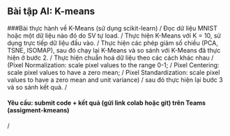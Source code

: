## Bài tập AI: K-means
###Bài thực hành về K-Means (sử dụng scikit-learn)
/
Đọc dữ liệu MNIST hoặc một dữ liệu nào đó do SV tự load.
/
Thực hiện K-Means với K = 10, sử dụng trực tiếp dữ liệu đầu vào.
/
Thực hiện các phép giảm số chiều (PCA, TSNE, ISOMAP), sau đó chạy lại K-Means và so sánh với K-Means đã thực hiện ở bước 2.
/
Thực hiện chuẩn hoá dữ liệu theo các cách khác nhau
/
(Pixel Normalization: scale pixel values to the range 0-1; 
/
Pixel Centering: scale pixel values to have a zero mean; 
/
Pixel Standardization: scale pixel values to have a zero mean and unit variance) 
/
sau đó thực hiện lại bước 3 và so sánh kết quả.
/
#### Yêu cầu: submit code + kết quả (gửi link colab hoặc git) trên Teams (assigment-kmeans)
/